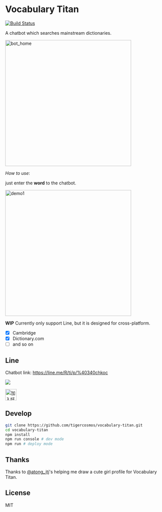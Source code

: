 # Vocabulary Titan

[![Build Status](https://travis-ci.org/tigercosmos/vocabulary-titan.svg?branch=master)](https://travis-ci.org/tigercosmos/vocabulary-titan)

A chatbot which searches mainstream dictionaries.

<img width="400px" border="0" alt="bot_home" src="https://raw.githubusercontent.com/tigercosmos/vocabulary-titan/master/img/line-preview.png">

*How to use*:

just enter the **word** to the chatbot.

<img width="400" border="0" alt="demo1" src="https://raw.githubusercontent.com/tigercosmos/vocabulary-titan/master/img/demo1.png">

**WIP** Currently only support Line, but it is designed for cross-platform.

- [X] Cambridge
- [X] Dictionary.com
- [ ] and so on

## Line

Chatbot link: https://line.me/R/ti/p/%40340chkoc

![](https://user-images.githubusercontent.com/18013815/63000869-c4f7d100-bea4-11e9-8aae-9cc940a9a6e0.png)

<a href="https://line.me/R/ti/p/%40340chkoc"><img src="https://scdn.line-apps.com/n/line_add_friends/btn/zh-Hant.png" alt="加入好友" height="36" border="0"></a>

## Develop

```sh
git clone https://github.com/tigercosmos/vocabulary-titan.git
cd vocabulary-titan
npm install
npm run console # dev mode
npm run # deploy mode
```

## Thanks

Thanks to [@atong_jtj](https://www.instagram.com/atong_jtj)'s helping me draw a cute girl profile for Vocabulary Titan.

## License

MIT
